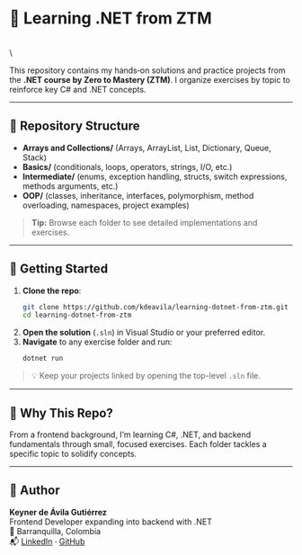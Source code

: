 # 🧠 Learning .NET from ZTM

\
\


This repository contains my hands‑on solutions and practice projects from the **.NET course by Zero to Mastery (ZTM)**. I organize exercises by topic to reinforce key C# and .NET concepts.

---

## 📁 Repository Structure

- **Arrays and Collections/** (Arrays, ArrayList, List, Dictionary, Queue, Stack)
- **Basics/** (conditionals, loops, operators, strings, I/O, etc.)
- **Intermediate/** (enums, exception handling, structs, switch expressions, methods arguments, etc.)
- **OOP/** (classes, inheritance, interfaces, polymorphism, method overloading, namespaces, project examples)

> **Tip:** Browse each folder to see detailed implementations and exercises.

---

## 🚀 Getting Started

1. **Clone the repo**:
   ```bash
   git clone https://github.com/kdeavila/learning-dotnet-from-ztm.git
   cd learning-dotnet-from-ztm
   ```
2. **Open the solution** (`.sln`) in Visual Studio or your preferred editor.
3. **Navigate** to any exercise folder and run:
   ```bash
   dotnet run
   ```

> 💡 Keep your projects linked by opening the top-level `.sln` file.

---

## 🧠 Why This Repo?

From a frontend background, I’m learning C#, .NET, and backend fundamentals through small, focused exercises. Each folder tackles a specific topic to solidify concepts.

---

## 👤 Author

**Keyner de Ávila Gutiérrez**\
Frontend Developer expanding into backend with .NET\
📍 Barranquilla, Colombia\
📬 [LinkedIn](https://www.linkedin.com/in/kdeavila9) · [GitHub](https://github.com/kdeavila)


